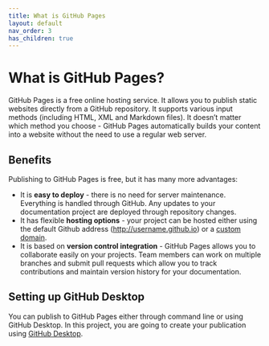 ```yaml
---
title: What is GitHub Pages
layout: default
nav_order: 3
has_children: true
---
```


# What is GitHub Pages?

GitHub Pages is a free online hosting service. It allows you to publish static websites directly from a GitHub repository. It supports various input methods (including HTML, XML and Markdown files). It doesn’t matter which method you choose - GitHub Pages automatically builds your content into a website without the need to use a regular web server. 

## Benefits

Publishing to GitHub Pages is free, but it has many more advantages:

* It is **easy to deploy** - there is no need for server maintenance. Everything is handled through GitHub. Any updates to your documentation project are deployed through repository changes.
* It has flexible **hosting options** - your project can be hosted either using the default Github address (http://username.github.io) or a [custom domain](https://docs.github.com/en/pages/configuring-a-custom-domain-for-your-github-pages-site/about-custom-domains-and-github-pages).
* It is based on **version control integration** - GitHub Pages allows you to collaborate easily on your projects. Team members can work on multiple branches and submit pull requests which allow you to track contributions and maintain version history for your documentation.

## Setting up GitHub Desktop

You can publish to GitHub Pages either through command line or using GitHub Desktop. In this project, you are going to create your publication using [GitHub Desktop](2.1%20Setting%20up%20GitHub%20Desktop).
